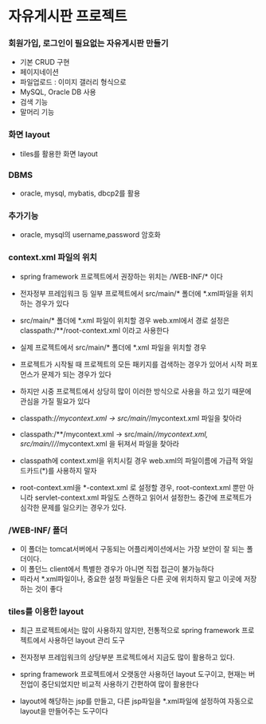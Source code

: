 # 자유게시판 프로젝트

### 회원가입, 로그인이 필요없는 자유게시판 만들기
* 기본 CRUD 구현
* 페이지네이션
* 파일업로드 : 이미지 갤러리 형식으로
* MySQL, Oracle DB 사용
* 검색 기능
* 말머리 기능

### 화면 layout
* tiles를 활용한 화면 layout

### DBMS
* oracle, mysql, mybatis, dbcp2를 활용

### 추가기능
* oracle, mysql의 username,password 암호화

### context.xml 파일의 위치
* spring framework 프로젝트에서 권장하는 위치는 /WEB-INF/* 이다
* 전자정부 프레임워크 등 일부 프로젝트에서 src/main/* 폴더에 *.xml파일을 위치하는 경우가 있다
* src/main/* 폴더에 *.xml 파일이 위치할 경우 web.xml에서 경로 설정은 classpath:/**/root-context.xml 이라고 사용한다
* 실제 프로젝트에서 src/main/* 폴더에 *.xml 파일을 위치할 경우
* 프로젝트가 시작될 때 프로젝트의 모든 패키지를 검색하는 경우가 있어서 시작 퍼포먼스가 문제가 되는 경우가 있다
* 하지만 시중 프로젝트에서 상당히 많이 이러한 방식으로 사용을 하고 있기 때문에 관심을 가질 필요가 있다

* classpath:/*/mycontext.xml -> src/main/*/mycontext.xml 파일을 찾아라
* classpath:/**/mycontext.xml -> src/main/*/mycontext.xml, src/main/*/*/*/mycontext.xml 을 뒤져서  파일을 찾아라

* classpath에 context.xml을 위치시킬 경우 web.xml의 파일이름에 가급적 와일드카드(*)를 사용하지 말자
* root-context.xml을 *-context.xml 로 설정할 경우, root-context.xml 뿐만 아니라 servlet-context.xml 파일도 스캔하고
읽어서 설정한느 중간에 프로젝트가 심각한 문제를 일으키는 경우가 있다.

### /WEB-INF/ 폴더
* 이 폴더는 tomcat서버에서 구동되는 어플리케이션에서는 가장 보안이 잘 되는 폴더이다.
* 이 폴던느 client에서 특별한 경우가 아니면 직접 접근이 불가능하다
* 따라서 *.xml파일이나, 중요한 설정 파일들은 다른 곳에 위치하지 말고 이곳에 저장하는 것이 좋다

### tiles를 이용한 layout
* 최근 프로젝트에서는 많이 사용하지 않지만, 전통적으로 spring framework 프로젝트에서 사용하던 layout 관리 도구
* 전자정부 프레임워크의 상당부분 프로젝트에서 지금도 많이 활용하고 있다.
* spring framework 프로젝트에서 오랫동안 사용하던 layout 도구이고, 현재는 버전업이 중단되었지만 비교적 사용하기 간편하여 많이 활용한다

* layout에 해당하는 jsp를 만들고, 다른 jsp파일을 *.xml파일에 설정하여 자동으로 layout을 만들어주는 도구이다